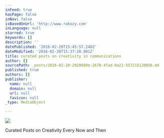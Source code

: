 ```yaml
---
inFeed: true
hasPage: false
inNav: false
isBasedOnUrl: 'http://www.rakozy.com'
inLanguage: null
starred: true
keywords: []
description: ''
datePublished: '2016-02-20T15:45:57.240Z'
dateModified: '2016-02-20T15:37:20.901Z'
title: curated posts on creativity in communications
author: []
sourcePath: _posts/2016-02-20-2920690e-2670-4fad-8a21-557215120056.md
published: true
authors: []
publisher:
  name: null
  domain: null
  url: null
  favicon: null
_type: MediaObject

---
```

![](https://s3-us-west-2.amazonaws.com/the-grid-img/p/1941e58a7eb7be5875d46828e756ced7e7872273.jpg)

Curated Posts on Creativity Every Now and Then